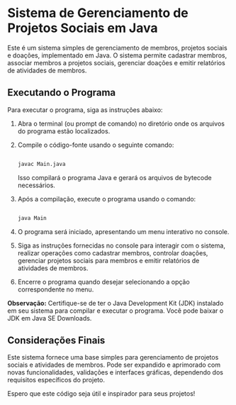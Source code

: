 # 

# **Sistema de Gerenciamento de Projetos Sociais em Java**

Este é um sistema simples de gerenciamento de membros, projetos sociais e doações, implementado em Java. O sistema permite cadastrar membros, associar membros a projetos sociais, gerenciar doações e emitir relatórios de atividades de membros.

## **Executando o Programa**

Para executar o programa, siga as instruções abaixo:

1. Abra o terminal (ou prompt de comando) no diretório onde os arquivos do programa estão localizados.
2. Compile o código-fonte usando o seguinte comando:
    
    ```bash
    
    javac Main.java
    
    ```
    
    Isso compilará o programa Java e gerará os arquivos de bytecode necessários.
    
3. Após a compilação, execute o programa usando o comando:
    
    ```bash
    
    java Main
    
    ```
    
4. O programa será iniciado, apresentando um menu interativo no console.
5. Siga as instruções fornecidas no console para interagir com o sistema, realizar operações como cadastrar membros, controlar doações, gerenciar projetos sociais para membros e emitir relatórios de atividades de membros.
6. Encerre o programa quando desejar selecionando a opção correspondente no menu.

**Observação:** Certifique-se de ter o Java Development Kit (JDK) instalado em seu sistema para compilar e executar o programa. Você pode baixar o JDK em Java SE Downloads.

## **Considerações Finais**

Este sistema fornece uma base simples para gerenciamento de projetos sociais e atividades de membros. Pode ser expandido e aprimorado com novas funcionalidades, validações e interfaces gráficas, dependendo dos requisitos específicos do projeto.

Espero que este código seja útil e inspirador para seus projetos!
